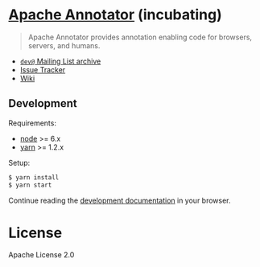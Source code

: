 # [Apache Annotator](http://annotator.apache.org/) (incubating)

> Apache Annotator provides annotation enabling code for browsers, servers,
> and humans.

* [`dev@` Mailing List archive](http://mail-archives.apache.org/mod_mbox/incubator-annotator-dev/)
* [Issue Tracker](https://issues.apache.org/jira/browse/ANNO)
* [Wiki](https://cwiki.apache.org/confluence/display/ANNO)

## Development

Requirements:

- [node](https://nodejs.org) >= 6.x
- [yarn](https://www.yarnpkg.com/) >= 1.2.x

Setup:

```sh
$ yarn install
$ yarn start
```

Continue reading the [development documentation](http://localhost:8080) in your
browser.

# License

Apache License 2.0
